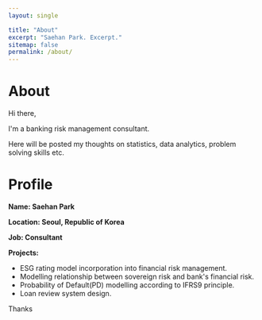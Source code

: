 ```yaml
---
layout: single

title: "About"
excerpt: "Saehan Park. Excerpt."
sitemap: false
permalink: /about/
---
```


# About

Hi there,

I'm a banking risk management consultant.

Here will be posted my thoughts on statistics, data analytics, problem solving skills etc.

# Profile

**Name: Saehan Park**

**Location:  Seoul, Republic of Korea**

**Job: Consultant**

**Projects:**

- ESG rating model incorporation into financial risk management.
- Modelling relationship between sovereign risk and bank's financial risk.
- Probability of Default(PD) modelling according to IFRS9 principle.
- Loan review system design.



Thanks
